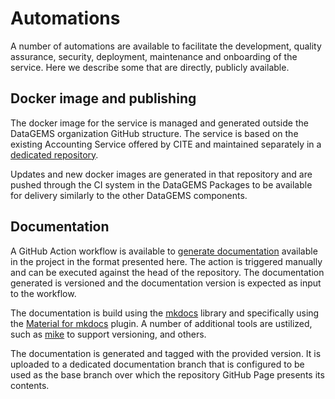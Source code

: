 # Automations

A number of automations are available to facilitate the development, quality assurance, security, deployment, maintenance and onboarding of the service. Here we describe some that are directly, publicly available.

## Docker image and publishing

The docker image for the service is managed and generated outside the DataGEMS organization GitHub structure. The service is based on the existing Accounting Service offered by CITE and maintained separately in a [dedicated repository](https://github.com/cite-sa/accounting-service).

Updates and new docker images are generated in that repository and are pushed through the CI system in the DataGEMS Packages to be available for delivery similarly to the other DataGEMS components.

## Documentation

A GitHub Action workflow is available to [generate documentation](https://github.com/datagems-eosc/dg-accounting/blob/main/.github/workflows/deploy-docs-on-demand.yml) available in the project in the format presented here. The action is triggered manually and can be executed against the head of the repository. The documentation generated is versioned and the documentation version is expected as input to the workflow. 

The documentation is build using the [mkdocs](https://www.mkdocs.org/) library and specifically using the [Material for mkdocs](https://squidfunk.github.io/mkdocs-material/) plugin. A number of additional tools are ustilized, such as [mike](https://github.com/jimporter/mike) to support versioning, and others.

The documentation is generated and tagged with the provided version. It is uploaded to a dedicated documentation branch that is configured to be used as the base branch over which the repository GitHub Page presents its contents.